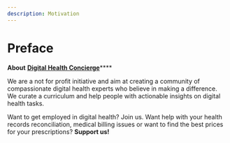 ```yaml
---
description: Motivation
---
```


# Preface

**About** [**Digital Health Concierge**](https://www.digitalhealthconcierge.com)\*\*\*\*

We are a not for profit initiative and aim at creating a community of compassionate digital health experts who believe in making a difference. We curate a curriculum and help people with actionable insights on digital health tasks.

Want to get employed in digital health? Join us. Want help with your health records reconciliation, medical billing issues or want to find the best prices for your prescriptions? **Support us!**  




